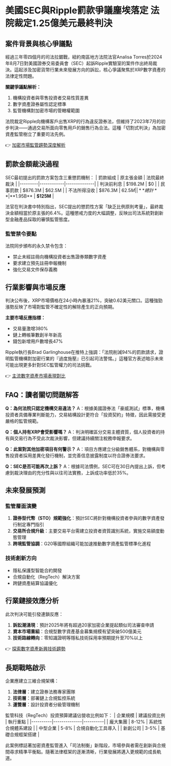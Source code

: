 # 美國SEC與Ripple罰款爭議塵埃落定 法院裁定1.25億美元最終判決

## 案件背景與核心爭議點

經過三年零四個月的司法拉鋸戰，紐約南區地方法院法官Analisa Torres於2024年8月7日對美國證券交易委員會（SEC）起訴Ripple實驗室的案件作出終局裁決。這起涉及加密貨幣行業未來發展方向的訴訟，核心爭議聚焦於XRP數字資產的法律定性問題。

**關鍵爭議點解析：**
1. 機構投資者與零售投資者交易性質差異
2. 數字資產證券屬性認定標準
3. 監管機構對加密市場的管轄權範圍

法院裁定Ripple向機構客戶出售XRP的行為違反證券法，但維持了2023年7月的初步判決——通過交易所面向零售用戶的銷售行為合法。這種「切割式判決」為加密資產監管樹立了重要司法先例。

👉 [加密市場監管趨勢深度解析](https://bit.ly/okx_welcome)

## 罰款金額裁決過程

SEC最初提出的罰款方案包含三重懲罰機制：
| 罰款組成 | 原主張金額 | 法院最終裁決 |
|---------|------------|--------------|
| 判決前利息 | $198.2M | $0 |
| 民事罰款 | $876.3M | $62.5M |
| 不法所得沒收 | $876.3M | $62.5M |
| **總計** | **$1.95B** | **$125M** |

法官在判決書中特別指出，SEC提出的懲罰性方案「缺乏比例原則考量」，最終裁決金額相當於原主張的6.4%。這種懲戒力度的大幅調整，反映出司法系統對創新型金融產品採取的審慎監管態度。

### 監管禁令要點
法院同步頒布的永久禁令包含：
- 禁止未經註冊向機構投資者出售證券類數字資產
- 要求建立預先註冊申報機制
- 強化交易文件保存義務

## 行業影響與市場反應

判決公布後，XRP市場價格在24小時內暴漲21%，突破0.62美元關口。這種強勁漲勢反映了市場對監管不確定性的解除產生的正向預期。

**主要市場反應指標：**
- 交易量激增380%
- 鏈上轉帳筆數創半年新高
- 錢包新增用戶數增長47%

Ripple執行長Brad Garlinghouse在推特上強調：「法院削減94%的罰款請求，證明監管機構對加密行業的『過度施壓』已引起司法警惕。」這種官方表述暗示未來可能出現更多針對SEC監管權力的司法挑戰。

👉 [主流數字資產市場表現對比](https://bit.ly/okx_welcome)

## FAQ：讀者關切問題解答

**Q：為何法院只認定機構交易違法？**
A：根據美國證券法「豪威測試」標準，機構投資者具備專業判斷能力，交易結構設計更符合「投資契約」特徵，因此需接受更嚴格的監管規範。

**Q：個人持有XRP會受影響嗎？**
A：判決明確區分交易主體資質，個人投資者的持有與交易行為不受此次裁決影響，但建議持續關注稅務申報要求。

**Q：此案對其他加密項目有何警示？**
A：項目方應建立分級銷售體系，對機構與零售投資者採用差異化發行機制，並完善信息披露制度以符合證券法要求。

**Q：SEC是否可能再次上訴？**
A：根據司法慣例，SEC可在30日內提出上訴，但考慮到裁決理由的充分性與以往司法實務，上訴成功率低於35%。

## 未來發展預測

### 監管層面演變
1. **證券型代幣（STO）規範強化**：預計SEC將針對機構投資者參與的數字資產發行制定專門指引
2. **交易所合規升級**：主要交易平台需建立投資者資質識別系統，實施交易額度動態管理
3. **跨境監管協調**：G20等國際組織可能加速推動數字資產監管標準化進程

### 技術創新方向
- 隱私保護型智能合約開發
- 合規自動化（RegTech）解決方案
- 跨鏈資產結算協議優化

## 行業鏈接效應分析

此次判決可能引發連鎖反應：
1. **訴訟潮湧現**：預計2025年將有超過20家加密企業提起類似司法審查申請
2. **資本市場重組**：合規型數字資產基金募集規模有望突破500億美元
3. **技術路線轉向**：零知識證明等隱私技術採用率預期提升至70%以上

👉 [探索數字資產新興技術趨勢](https://bit.ly/okx_welcome)

## 長期戰略啟示

企業應建立三維合規架構：
1. **法律層**：建立證券法務專家團隊
2. **技術層**：部署鏈上合規監控系統
3. **運營層**：設計投資者分級管理機制

監管科技（RegTech）投資預算建議佔營收比例如下：
| 企業規模 | 建議投資比例 | 執行重點 |
|----------|--------------|----------|
| 龐大集團 | 8-12% | 系統性合規體系建設 |
| 中型企業 | 5-8% | 合規自動化工具導入 |
| 新創公司 | 3-5% | 基礎合規框架搭建 |

此案例標誌著加密資產監管進入「司法制衡」新階段，市場參與者需在創新與合規間尋求精準平衡點。隨著法律框架的逐漸清晰，行業發展將邁入更規範的成長軌道。